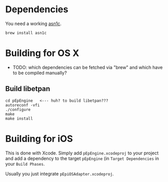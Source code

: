 # Dependencies

You need a working [asn1c](https://lionet.info/asn1c/blog/).

```
brew install asn1c
```

# Building for OS X

* TODO: which dependencies can be fetched via "brew" and which have to be compiled manually?

## Build libetpan

```
cd pEpEngine   <--- huh? to build libetpan???
autoreconf -vfi
./configure
make
make install
```

# Building for iOS

This is done with Xcode. Simply add `pEpEngine.xcodeproj` to
your project and add a dependency to the target `pEpEngine`
(in `Target Dependencies` in your `Build Phases`.

Usually you just integrate `pEpiOSAdapter.xcodeproj`.
